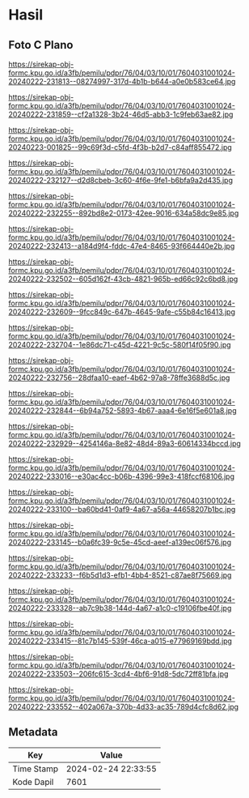 # Hasil

## Foto C Plano

https://sirekap-obj-formc.kpu.go.id/a3fb/pemilu/pdpr/76/04/03/10/01/7604031001024-20240222-231813--08274997-317d-4b1b-b644-a0e0b583ce64.jpg

https://sirekap-obj-formc.kpu.go.id/a3fb/pemilu/pdpr/76/04/03/10/01/7604031001024-20240222-231859--cf2a1328-3b24-46d5-abb3-1c9feb63ae82.jpg

https://sirekap-obj-formc.kpu.go.id/a3fb/pemilu/pdpr/76/04/03/10/01/7604031001024-20240223-001825--99c69f3d-c5fd-4f3b-b2d7-c84aff855472.jpg

https://sirekap-obj-formc.kpu.go.id/a3fb/pemilu/pdpr/76/04/03/10/01/7604031001024-20240222-232127--d2d8cbeb-3c60-4f6e-9fe1-b6bfa9a2d435.jpg

https://sirekap-obj-formc.kpu.go.id/a3fb/pemilu/pdpr/76/04/03/10/01/7604031001024-20240222-232255--892bd8e2-0173-42ee-9016-634a58dc9e85.jpg

https://sirekap-obj-formc.kpu.go.id/a3fb/pemilu/pdpr/76/04/03/10/01/7604031001024-20240222-232413--a184d9f4-fddc-47e4-8465-93f664440e2b.jpg

https://sirekap-obj-formc.kpu.go.id/a3fb/pemilu/pdpr/76/04/03/10/01/7604031001024-20240222-232502--605d162f-43cb-4821-965b-ed66c92c6bd8.jpg

https://sirekap-obj-formc.kpu.go.id/a3fb/pemilu/pdpr/76/04/03/10/01/7604031001024-20240222-232609--9fcc849c-647b-4645-9afe-c55b84c16413.jpg

https://sirekap-obj-formc.kpu.go.id/a3fb/pemilu/pdpr/76/04/03/10/01/7604031001024-20240222-232704--1e86dc71-c45d-4221-9c5c-580f14f05f90.jpg

https://sirekap-obj-formc.kpu.go.id/a3fb/pemilu/pdpr/76/04/03/10/01/7604031001024-20240222-232756--28dfaa10-eaef-4b62-97a8-78ffe3688d5c.jpg

https://sirekap-obj-formc.kpu.go.id/a3fb/pemilu/pdpr/76/04/03/10/01/7604031001024-20240222-232844--6b94a752-5893-4b67-aaa4-6e16f5e601a8.jpg

https://sirekap-obj-formc.kpu.go.id/a3fb/pemilu/pdpr/76/04/03/10/01/7604031001024-20240222-232929--4254146a-8e82-48d4-89a3-60614334bccd.jpg

https://sirekap-obj-formc.kpu.go.id/a3fb/pemilu/pdpr/76/04/03/10/01/7604031001024-20240222-233016--e30ac4cc-b06b-4396-99e3-418fccf68106.jpg

https://sirekap-obj-formc.kpu.go.id/a3fb/pemilu/pdpr/76/04/03/10/01/7604031001024-20240222-233100--ba60bd41-0af9-4a67-a56a-44658207b1bc.jpg

https://sirekap-obj-formc.kpu.go.id/a3fb/pemilu/pdpr/76/04/03/10/01/7604031001024-20240222-233145--b0a6fc39-9c5e-45cd-aeef-a139ec06f576.jpg

https://sirekap-obj-formc.kpu.go.id/a3fb/pemilu/pdpr/76/04/03/10/01/7604031001024-20240222-233233--f6b5d1d3-efb1-4bb4-8521-c87ae8f75669.jpg

https://sirekap-obj-formc.kpu.go.id/a3fb/pemilu/pdpr/76/04/03/10/01/7604031001024-20240222-233328--ab7c9b38-144d-4a67-a1c0-c19106fbe40f.jpg

https://sirekap-obj-formc.kpu.go.id/a3fb/pemilu/pdpr/76/04/03/10/01/7604031001024-20240222-233415--81c7b145-539f-46ca-a015-e77969169bdd.jpg

https://sirekap-obj-formc.kpu.go.id/a3fb/pemilu/pdpr/76/04/03/10/01/7604031001024-20240222-233503--206fc615-3cd4-4bf6-91d8-5dc72ff81bfa.jpg

https://sirekap-obj-formc.kpu.go.id/a3fb/pemilu/pdpr/76/04/03/10/01/7604031001024-20240222-233552--402a067a-370b-4d33-ac35-789d4cfc8d62.jpg


## Metadata

| Key        | Value               |
| ---------- | ------------------- |
| Time Stamp | 2024-02-24 22:33:55 |
| Kode Dapil | 7601                |



